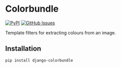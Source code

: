 # Colorbundle

[![PyPI](https://img.shields.io/pypi/v/django-colorbundle.svg?style=flat-square)](https://pypi.python.org/pypi/django-colorbundle/) <!--[![PyPI](https://img.shields.io/pypi/dm/django-colorbundle.svg?style=flat-square)](https://pypi.python.org/pypi/django-colorbundle/)-->
[![GitHub Issues](https://img.shields.io/github/issues/stormwarning/django-colorbundle.svg?style=flat-square)](https://github.com/stormwarning/django-colorbundle/issues)

Template filters for extracting colours from an image.

## Installation
```sh
pip install django-colorbundle
```
